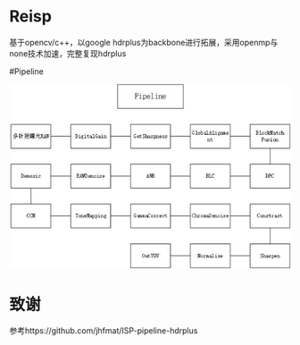# Reisp
基于opencv/c++，以google hdrplus为backbone进行拓展，采用openmp与none技术加速，完整复现hdrplus

#Pipeline

![pipeline](https://raw.githubusercontent.com/laiyiya/reisp/main/Pic/isp%20pipeline.jpg)
# 致谢
参考https://github.com/jhfmat/ISP-pipeline-hdrplus
